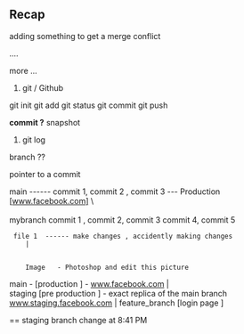 ## Recap 

adding something 
to get a merge conflict





....




more ...

1. git / Github 

git init 
git add 
git status
git commit 
git push 


**commit ?** 
snapshot 

1. git log 


branch ?? 

pointer to a commit 


main ------  commit 1, commit 2 , commit 3  --- Production [www.facebook.com]
    \   
     \
     mybranch  commit 1 , commit 2, commit 3 
                commit 4, commit 5


     file 1  ------ make changes , accidently making changes
        |
        
     
        Image   - Photoshop and edit this picture 



main        - [production ]  - www.facebook.com
    |                           
    staging  [pre production ] - exact replica of the main branch www.staging.facebook.com
    |
    feature_branch [login page ]
   



== staging branch change at 8:41 PM






